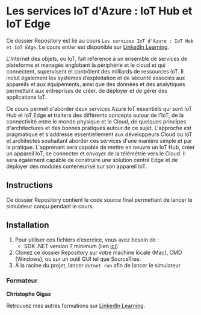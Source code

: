# Les services IoT d'Azure : IoT Hub et IoT Edge

Ce dossier Repository est lié au cours `Les services IoT d'Azure : IoT Hub et IoT Edge`. Le cours entier est disponible sur [LinkedIn Learning][lil-course-url].

L’Internet des objets, ou IoT, fait référence à un ensemble de services de plateforme et managés englobant la périphérie et le cloud et qui connectent, supervisent et contrôlent des milliards de ressources IoT. Il inclut également les systèmes d’exploitation et de sécurité associés aux appareils et aux équipements, ainsi que des données et des analytiques permettant aux entreprises de créer, de déployer et de gérer des applications IoT.

Ce cours permet d'aborder deux services Azure IoT essentiels qui sont IoT Hub et IoT Edge et traitera des différents concepts autour de l'IoT, de la connectivité entre le monde physique et le Cloud, de quelques principes d'architectures et des bonnes pratiques autour de ce sujet. L'approche est pragmatique et s'addresse essentiellement aux développeurs Cloud ou IoT et architectes souhaitant aborder ces services d'une manière simple et par la pratique. L'apprenant sera capable de mettre en oeuvre un IoT Hub, créer un appareil IoT, se connecter et envoyer de la télémétrie vers le Cloud. Il sera également capable de construire une solution centré Edge et de déployer des modules conteneurisé sur son appareil IoT.

## Instructions

Ce dossier Repository contient le code source final permettant de lancer le simulateur conçu pendant le cours.

## Installation

1. Pour utiliser ces fichiers d’exercice, vous avez besoin de : 
   - SDK .NET version 7 minimum (lien [ici](https://dotnet.microsoft.com/en-us/download))
2. Clonez ce dossier Repository sur votre machine locale (Mac), CMD (Windows), ou sur un outil GUI tel que SourceTree. 
3. À la racine du projet, lancer `dotnet run` afin de lancer le simulateur


### Formateur

**Christophe Gigax** 

 Retrouvez mes autres formations sur [LinkedIn Learning][lil-URL-trainer].

[0]: # (Replace these placeholder URLs with actual course URLs)
[lil-course-url]: https://www.linkedin.com/learning
[lil-URL-trainer]: https://www.linkedin.com/learning/instructors/christophe-gigax

[1]: # (End of FR-Instruction ###############################################################################################)
